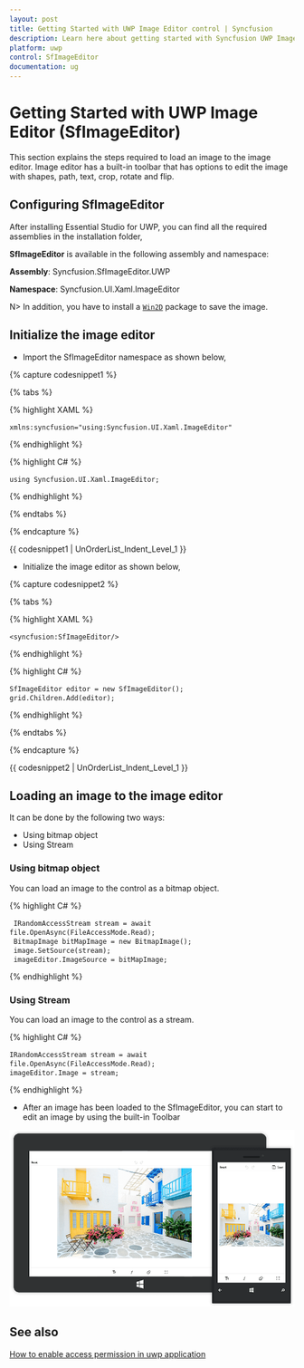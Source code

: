 ```yaml
---
layout: post
title: Getting Started with UWP Image Editor control | Syncfusion
description: Learn here about getting started with Syncfusion UWP Image Editor (SfImageEditor) control, its elements, and more.
platform: uwp
control: SfImageEditor
documentation: ug
---
```

# Getting Started with UWP Image Editor (SfImageEditor)

This section explains the steps required to load an image to the image editor. Image editor has a built-in toolbar that has options to edit the image with shapes, path, text, crop, rotate and flip.

## Configuring SfImageEditor

After installing Essential Studio for UWP, you can find all the required assemblies in the installation folder,

**SfImageEditor** is available in the following assembly and namespace:

**Assembly**: Syncfusion.SfImageEditor.UWP

**Namespace**: Syncfusion.UI.Xaml.ImageEditor

N> In addition, you have to install a [`Win2D`](https://www.nuget.org/packages/Win2D.uwp) package to save the image.

## Initialize the image editor

* Import the SfImageEditor namespace as shown below,

{% capture codesnippet1 %}

{% tabs %}

{% highlight XAML %}

    xmlns:syncfusion="using:Syncfusion.UI.Xaml.ImageEditor"
    
{% endhighlight %}

{% highlight C# %}

    using Syncfusion.UI.Xaml.ImageEditor;
    
{% endhighlight %}

{% endtabs %}

{% endcapture %}

{{ codesnippet1 | UnOrderList_Indent_Level_1 }} 

* Initialize the image editor as shown below,

{% capture codesnippet2 %}

{% tabs %}

{% highlight XAML %}

    <syncfusion:SfImageEditor/>
    
{% endhighlight %}

{% highlight C# %}

    SfImageEditor editor = new SfImageEditor();
    grid.Children.Add(editor);
    
{% endhighlight %}

{% endtabs %}

{% endcapture %}

{{ codesnippet2 | UnOrderList_Indent_Level_1 }} 

## Loading an image to the image editor

It can be done by the following two ways:

* Using bitmap object
* Using Stream

### Using bitmap object

You can load an image to the control as a bitmap object.

{% highlight C# %}

     IRandomAccessStream stream = await file.OpenAsync(FileAccessMode.Read);
     BitmapImage bitMapImage = new BitmapImage();
     image.SetSource(stream);
     imageEditor.ImageSource = bitMapImage;
    
{% endhighlight %}

### Using Stream

You can load an image to the control as a stream.

{% highlight C# %}

    IRandomAccessStream stream = await file.OpenAsync(FileAccessMode.Read);
    imageEditor.Image = stream;

{% endhighlight %}

* After an image has been loaded to the SfImageEditor, you can start to edit an image by using the built-in Toolbar

![Output image of the SfImageEditor getting started](getting-started_images/LoadedImage.png)

## See also

[How to enable access permission in uwp application](https://support.syncfusion.com/kb/article/7751/how-to-enable-access-permission-in-uwp-application)